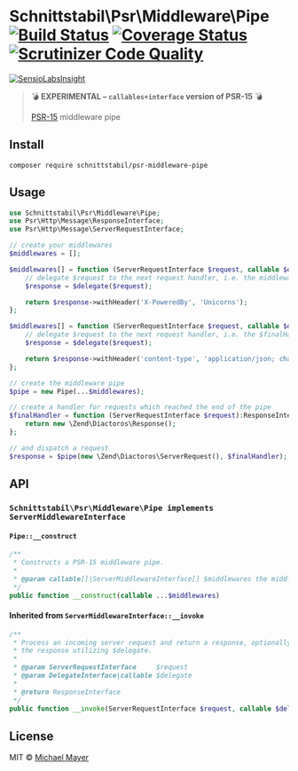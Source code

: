 # Schnittstabil\Psr\Middleware\Pipe [![Build Status](https://travis-ci.org/schnittstabil/psr-middleware-pipe.svg?branch=master)](https://travis-ci.org/schnittstabil/psr-middleware-pipe) [![Coverage Status](https://coveralls.io/repos/schnittstabil/psr-middleware-pipe/badge.svg?branch=master&service=github)](https://coveralls.io/github/schnittstabil/psr-middleware-pipe?branch=master) [![Scrutinizer Code Quality](https://scrutinizer-ci.com/g/schnittstabil/psr-middleware-pipe/badges/quality-score.png?b=master)](https://scrutinizer-ci.com/g/schnittstabil/psr-middleware-pipe/?branch=master)

[![SensioLabsInsight](https://insight.sensiolabs.com/projects/14087e8f-0034-4274-8c84-b0f70c76c926/big.png)](https://insight.sensiolabs.com/projects/14087e8f-0034-4274-8c84-b0f70c76c926)

> :bomb: **EXPERIMENTAL – `callables+interface` version of PSR-15** :bomb:
>
> [PSR-15](https://github.com/middlewares/awesome-psr15-middlewares) middleware pipe


## Install

```
composer require schnittstabil/psr-middleware-pipe
```


## Usage

```php
use Schnittstabil\Psr\Middleware\Pipe;
use Psr\Http\Message\ResponseInterface;
use Psr\Http\Message\ServerRequestInterface;

// create your middlewares
$middlewares = [];

$middlewares[] = function (ServerRequestInterface $request, callable $delegate):ResponseInterface {
    // delegate $request to the next request handler, i.e. the middleware right below
    $response = $delegate($request);

    return $response->withHeader('X-PoweredBy', 'Unicorns');
};

$middlewares[] = function (ServerRequestInterface $request, callable $delegate):ResponseInterface {
    // delegate $request to the next request handler, i.e. the $finalHandler below
    $response = $delegate($request);

    return $response->withHeader('content-type', 'application/json; charset=utf-8');
};

// create the middleware pipe
$pipe = new Pipe(...$middlewares);

// create a handler for requests which reached the end of the pipe
$finalHandler = function (ServerRequestInterface $request):ResponseInterface {
    return new \Zend\Diactoros\Response();
};

// and dispatch a request
$response = $pipe(new \Zend\Diactoros\ServerRequest(), $finalHandler);
```


## API

### `Schnittstabil\Psr\Middleware\Pipe implements ServerMiddlewareInterface`

#### `Pipe::__construct`

```php
/**
 * Constructs a PSR-15 middleware pipe.
 *
 * @param callable[]|ServerMiddlewareInterface[] $middlewares the middlewares, which requests pass through
 */
public function __construct(callable ...$middlewares)
```

#### Inherited from `ServerMiddlewareInterface::__invoke`

```php
/**
 * Process an incoming server request and return a response, optionally delegating
 * the response utilizing $delegate.
 *
 * @param ServerRequestInterface     $request
 * @param DelegateInterface|callable $delegate
 *
 * @return ResponseInterface
 */
public function __invoke(ServerRequestInterface $request, callable $delegate)
```


## License

MIT © [Michael Mayer](http://schnittstabil.de)

